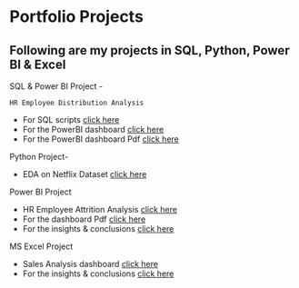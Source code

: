 # Portfolio Projects

## Following are my projects in SQL, Python, Power BI & Excel

 SQL & Power BI Project -
 
    HR Employee Distribution Analysis
  - For SQL scripts [click here](https://github.com/kirtij-7/Data-analyst-Portfolio/blob/main/HR%20data%20cleaning%20%26%20exploration%20in%20sql.sql)
  - For the PowerBI dashboard [click here](https://github.com/kirtij-7/Data-analyst-Portfolio/blob/main/HR%20employee%20sql%20powerBI%20dashboard.pbix)
  - For the PowerBI dashboard Pdf [click here](https://github.com/kirtij-7/Data-analyst-Portfolio/blob/main/hr%20sql%20%20powerbi%20dashboard.pdf)

 Python Project-

   - EDA on Netflix Dataset [click here](https://github.com/kirtij-7/Data-analyst-Portfolio/blob/main/EDA%20on%20Netflix%20dataset.ipynb)

Power BI Project

  - HR Employee Attrition Analysis [click here](https://github.com/kirtij-7/Data-analyst-Portfolio/blob/main/HR%20Attrition%20PowerBI%20dashboard.pbix) 
  - For the dashboard Pdf [click here](https://github.com/kirtij-7/Data-analyst-Portfolio/blob/main/HR%20attrition%20BI%20pdf.pdf)
  - For the insights & conclusions [click here](https://github.com/kirtij-7/Data-analyst-Portfolio/blob/main/HR%20attrition%20BI%20dashboard%20conclusions.pdf)

MS Excel Project

  - Sales Analysis dashboard [click here](https://github.com/kirtij-7/Data-analyst-Portfolio/blob/main/Sales%20Analysis%20Excel%20dashboard.xlsx)
  - For the insights & conclusions [click here](https://github.com/kirtij-7/Data-analyst-Portfolio/blob/main/Sales%20Excel%20dashboard%20conclusions.pdf)

  
